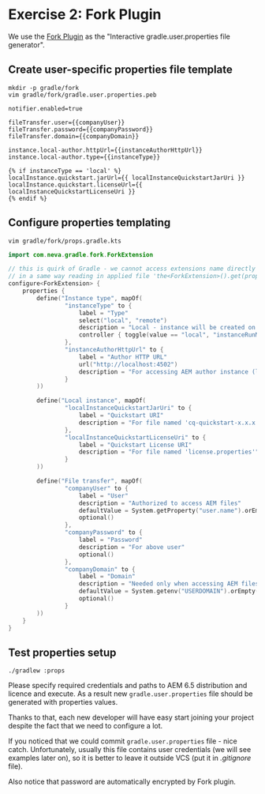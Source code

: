 # Exercise 2: Fork Plugin

We use the [Fork Plugin](https://github.com/neva-dev/gradle-fork-plugin) as the "Interactive gradle.user.properties file generator". 

## Create user-specific properties file template

```
mkdir -p gradle/fork
vim gradle/fork/gradle.user.properties.peb
```

```pebble
notifier.enabled=true

fileTransfer.user={{companyUser}}
fileTransfer.password={{companyPassword}}
fileTransfer.domain={{companyDomain}}

instance.local-author.httpUrl={{instanceAuthorHttpUrl}}
instance.local-author.type={{instanceType}}

{% if instanceType == 'local' %}
localInstance.quickstart.jarUrl={{ localInstanceQuickstartJarUri }}
localInstance.quickstart.licenseUrl={{ localInstanceQuickstartLicenseUri }}
{% endif %}
```

## Configure properties templating

```
vim gradle/fork/props.gradle.kts
```

```kotlin
import com.neva.gradle.fork.ForkExtension

// this is quirk of Gradle - we cannot access extensions name directly in a applied file
// in a same way reading in applied file 'the<ForkExtension>().get(propertyName)'
configure<ForkExtension> {
    properties {
        define("Instance type", mapOf(
                "instanceType" to {
                    label = "Type"
                    select("local", "remote")
                    description = "Local - instance will be created on local file system\nRemote - connecting to remote instance only"
                    controller { toggle(value == "local", "instanceRunModes", "instanceJvmOpts", "localInstance*") }
                },
                "instanceAuthorHttpUrl" to {
                    label = "Author HTTP URL"
                    url("http://localhost:4502")
                    description = "For accessing AEM author instance (leave empty to do not use it)"
                }
        ))

        define("Local instance", mapOf(
                "localInstanceQuickstartJarUri" to {
                    label = "Quickstart URI"
                    description = "For file named 'cq-quickstart-x.x.x.jar'"
                },
                "localInstanceQuickstartLicenseUri" to {
                    label = "Quickstart License URI"
                    description = "For file named 'license.properties'"
                }
        ))

        define("File transfer", mapOf(
                "companyUser" to {
                    label = "User"
                    description = "Authorized to access AEM files"
                    defaultValue = System.getProperty("user.name").orEmpty()
                    optional()
                },
                "companyPassword" to {
                    label = "Password"
                    description = "For above user"
                    optional()
                },
                "companyDomain" to {
                    label = "Domain"
                    description = "Needed only when accessing AEM files over SMB"
                    defaultValue = System.getenv("USERDOMAIN").orEmpty()
                    optional()
                }
        ))
    }
}
```

## Test properties setup

`./gradlew :props`

Please specify required credentials and paths to AEM 6.5 distribution and licence and execute. As a result new `gradle.user.properties` file should be generated with properties values.

Thanks to that, each new developer will have easy start joining your project despite the fact that we need to configure a lot.

If you noticed that we could commit `gradle.user.properties` file - nice catch. Unfortunately, usually this file contains user credentials (we will see examples later on), so it is better to leave it outside VCS (put it in *.gitignore* file).

Also notice that password are automatically encrypted by Fork plugin.

